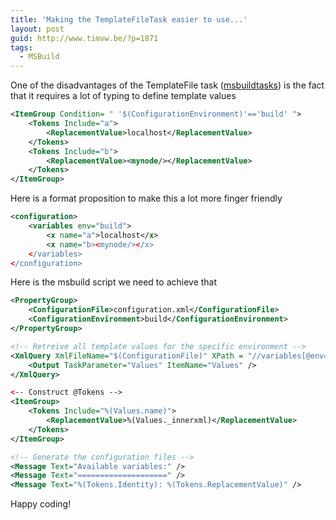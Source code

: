 ```yaml
---
title: 'Making the TemplateFileTask easier to use...'
layout: post
guid: http://www.timvw.be/?p=1871
tags:
  - MSBuild
---
```

One of the disadvantages of the TemplateFile task ([msbuildtasks](http://msbuildtasks.tigris.org/)) is the fact that it requires a lot of typing to define template values

```xml
<ItemGroup Condition= " '$(ConfigurationEnvironment)'=='build' ">
	<Tokens Include="a">
		<ReplacementValue>localhost</ReplacementValue>
	</Tokens>
	<Tokens Include="b">
		<ReplacementValue><mynode/></ReplacementValue>
	</Tokens>
</ItemGroup>
```

Here is a format proposition to make this a lot more finger friendly

```xml
<configuration>
	<variables env="build">
		<x name="a">localhost</x>
		<x name="b><mynode/></x>
	</variables>
</configuration>
```

Here is the msbuild script we need to achieve that

```xml
<PropertyGroup>
	<ConfigurationFile>configuration.xml</ConfigurationFile>
	<ConfigurationEnvironment>build</ConfigurationEnvironment>
</PropertyGroup>

<!-- Retreive all template values for the specific environment -->
<XmlQuery XmlFileName="$(ConfigurationFile)" XPath = "//variables[@env='$(ConfigurationEnvironment)']/*">
	<Output TaskParameter="Values" ItemName="Values" />
</XmlQuery>

<-- Construct @Tokens -->
<ItemGroup>
	<Tokens Include="%(Values.name)">
		<ReplacementValue>%(Values._innerxml)</ReplacementValue>
	</Tokens>
</ItemGroup>

<!-- Generate the configuration files -->
<Message Text="Available variables:" />
<Message Text="====================" />
<Message Text="%(Tokens.Identity): %(Tokens.ReplacementValue)" />
```

Happy coding!
